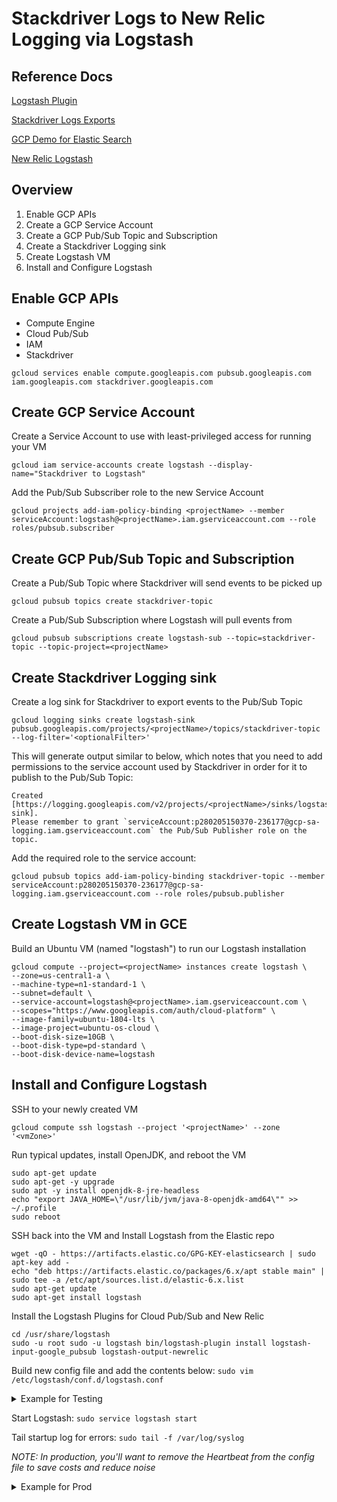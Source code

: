 # Stackdriver Logs to New Relic Logging via Logstash

## Reference Docs
[Logstash Plugin](https://github.com/logstash-plugins/logstash-input-google_pubsub)

[Stackdriver Logs Exports](https://cloud.google.com/logging/docs/export/)

[GCP Demo for Elastic Search](https://cloud.google.com/community/tutorials/exporting-stackdriver-elasticcloud)

[New Relic Logstash](https://docs.newrelic.com/docs/logs/enable-logs/enable-logs/logstash-plugin-logs)

## Overview
1) Enable GCP APIs
2) Create a GCP Service Account
3) Create a GCP Pub/Sub Topic and Subscription
4) Create a Stackdriver Logging sink
5) Create Logstash VM
6) Install and Configure Logstash

## Enable GCP APIs
* Compute Engine
* Cloud Pub/Sub
* IAM
* Stackdriver

`gcloud services enable compute.googleapis.com pubsub.googleapis.com iam.googleapis.com stackdriver.googleapis.com`

## Create GCP Service Account
Create a Service Account to use with least-privileged access for running your VM

`gcloud iam service-accounts create logstash --display-name="Stackdriver to Logstash"`

Add the Pub/Sub Subscriber role to the new Service Account

`gcloud projects add-iam-policy-binding <projectName> --member serviceAccount:logstash@<projectName>.iam.gserviceaccount.com --role roles/pubsub.subscriber`

## Create GCP Pub/Sub Topic and Subscription
Create a Pub/Sub Topic where Stackdriver will send events to be picked up

`gcloud pubsub topics create stackdriver-topic`

Create a Pub/Sub Subscription where Logstash will pull events from

`gcloud pubsub subscriptions create logstash-sub --topic=stackdriver-topic --topic-project=<projectName>`

## Create Stackdriver Logging sink
Create a log sink for Stackdriver to export events to the Pub/Sub Topic

`gcloud logging sinks create logstash-sink pubsub.googleapis.com/projects/<projectName>/topics/stackdriver-topic --log-filter='<optionalFilter>'`

This will generate output similar to below, which notes that you need to add permissions to the service account used by Stackdriver in order for it to publish to the Pub/Sub Topic:

```
Created [https://logging.googleapis.com/v2/projects/<projectName>/sinks/logstash-sink].
Please remember to grant `serviceAccount:p280205150370-236177@gcp-sa-logging.iam.gserviceaccount.com` the Pub/Sub Publisher role on the topic.
```
Add the required role to the service account:

`gcloud pubsub topics add-iam-policy-binding stackdriver-topic --member serviceAccount:p280205150370-236177@gcp-sa-logging.iam.gserviceaccount.com --role roles/pubsub.publisher`

## Create Logstash VM in GCE
Build an Ubuntu VM (named "logstash") to run our Logstash installation

```
gcloud compute --project=<projectName> instances create logstash \
--zone=us-central1-a \
--machine-type=n1-standard-1 \
--subnet=default \
--service-account=logstash@<projectName>.iam.gserviceaccount.com \
--scopes="https://www.googleapis.com/auth/cloud-platform" \
--image-family=ubuntu-1804-lts \
--image-project=ubuntu-os-cloud \
--boot-disk-size=10GB \
--boot-disk-type=pd-standard \
--boot-disk-device-name=logstash
```

## Install and Configure Logstash
SSH to your newly created VM

`gcloud compute ssh logstash --project '<projectName>' --zone '<vmZone>'`

Run typical updates, install OpenJDK, and reboot the VM

```
sudo apt-get update
sudo apt-get -y upgrade
sudo apt -y install openjdk-8-jre-headless
echo "export JAVA_HOME=\"/usr/lib/jvm/java-8-openjdk-amd64\"" >> ~/.profile
sudo reboot
```

SSH back into the VM and Install Logstash from the Elastic repo
```
wget -qO - https://artifacts.elastic.co/GPG-KEY-elasticsearch | sudo apt-key add -
echo "deb https://artifacts.elastic.co/packages/6.x/apt stable main" | sudo tee -a /etc/apt/sources.list.d/elastic-6.x.list
sudo apt-get update
sudo apt-get install logstash
```

Install the Logstash Plugins for Cloud Pub/Sub and New Relic

```
cd /usr/share/logstash
sudo -u root sudo -u logstash bin/logstash-plugin install logstash-input-google_pubsub logstash-output-newrelic
```

Build new config file and add the contents below: `sudo vim /etc/logstash/conf.d/logstash.conf`

<details>
<summary>Example for Testing</summary>
<p>

```
input
{
    google_pubsub {
        project_id => "<projectName>"
        topic => "stackdriver-topic"
        subscription => "logstash-sub"
        include_metadata => true
        codec => "json"
    }
    # optional, but helpful to generate the ES index and test the plumbing
    heartbeat {
        interval => 10
        type => "heartbeat"
    }
}
filter {
    # don't modify logstash heartbeat events
    if [type] != "heartbeat" {
        mutate {
            add_field => { "messageId" => "%{[@metadata][pubsub_message][messageId]}" }
        }
    }
}
output
{
    newrelic {
      license_key => "<licenseKey>"
    }
}
```

</p>
</details> 

Start Logstash: `sudo service logstash start`

Tail startup log for errors: `sudo tail -f /var/log/syslog`

_NOTE: In production, you'll want to remove the Heartbeat from the config file to save costs and reduce noise_

<details>
<summary>Example for Prod</summary>
<p>

```
input
{
    google_pubsub {
        project_id => "<projectName>"
        topic => "stackdriver-topic"
        subscription => "logstash-sub"
        include_metadata => true
        codec => "json"
    }
}
filter {
    mutate {
        add_field => { "messageId" => "%{[@metadata][pubsub_message][messageId]}" }
    }
}
output
{
    newrelic {
      license_key => "<licenseKey>"
    }
}
```

</p>
</details> 